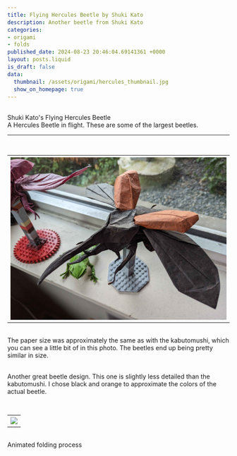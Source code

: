 ```yaml
---
title: Flying Hercules Beetle by Shuki Kato
description: Another beetle from Shuki Kato
categories:
- origami
- folds
published_date: 2024-08-23 20:46:04.69141361 +0000
layout: posts.liquid
is_draft: false
data:
  thumbnail: /assets/origami/hercules_thumbnail.jpg
  show_on_homepage: true
---
```

<div class = "blog-post">
<br>
<div class = "title">
Shuki Kato's Flying Hercules Beetle
</div>

<div class = "page-summary">
A Hercules Beetle in flight. These are some of the largest beetles.
</div>
<hr>

<div class = "bg-div">
<br>
<table class = "image-table">
<th><img src="/assets/origami/hercules1.jpg"></th>
</table>
<br>
The paper size was approximately the same as with the kabutomushi, which you can see a little bit of in this photo. The beetles end up being pretty similar in size.
<br>
<br>
</div>

Another great beetle design. This one is slightly less detailed than the kabutomushi. I chose black and orange to approximate the colors of the actual beetle. 

<div class = "bg-div">
<br>
<table class = "image-table">
<th><img src="/assets/origami/hercules_fold.gif"></th>
</table>
<br>
Animated folding process
<br>
<br>
</div>

</div>